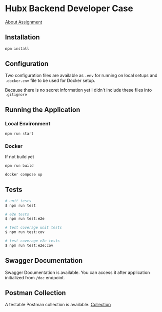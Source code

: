 # Hubx Backend Developer Case

[About Assignment](AboutAssignment.md)

## Installation

```bash
npm install
```

## Configuration

Two configuration files are available as `.env` for running on local setups and `.docker.env` file to be used for Docker setup.

Because there is no secret information yet I didn't include these files into `.gitignore`

## Running the Application

### Local Environment

```bash
npm run start
```

### Docker

If not build yet

```bash
npm run build
```

```bash
docker compose up
```

## Tests

```bash
# unit tests
$ npm run test

# e2e tests
$ npm run test:e2e

# test coverage unit tests
$ npm run test:cov

# test coverage e2e tests
$ npm run test:e2e:cov
```

## Swagger Documentation

Swagger Documentation is available. You can access it after application initialized from `/doc` endpoint.

## Postman Collection

A testable Postman collection is available. [Collection](HubxCase.postman_collection.json)

